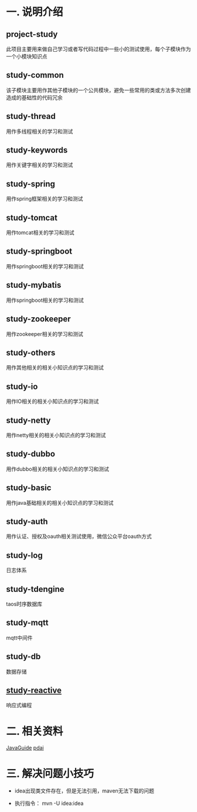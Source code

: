 # 一. 说明介绍
## project-study
此项目主要用来做自己学习或者写代码过程中一些小的测试使用，每个子模块作为一个小模块知识点

## study-common
该子模块主要用作其他子模块的一个公共模块，避免一些常用的类或方法多次创建造成的基础性的代码冗余

## study-thread
用作多线程相关的学习和测试

## study-keywords
用作关键字相关的学习和测试

## study-spring
用作spring框架相关的学习和测试

## study-tomcat
用作tomcat相关的学习和测试

## study-springboot
用作springboot相关的学习和测试

## study-mybatis
用作springboot相关的学习和测试

## study-zookeeper
用作zookeeper相关的学习和测试

## study-others
用作其他相关的相关小知识点的学习和测试

## study-io
用作IO相关的相关小知识点的学习和测试

## study-netty
用作netty相关的相关小知识点的学习和测试

## study-dubbo
用作dubbo相关的相关小知识点的学习和测试

## study-basic
用作java基础相关的相关小知识点的学习和测试

## study-auth
用作认证、授权及oauth相关测试使用，微信公众平台oauth方式

## study-log
日志体系

## study-tdengine
taos时序数据库

## study-mqtt
mqtt中间件

## study-db
数据存储

## [study-reactive](./study-reactive)
响应式编程

# 二. 相关资料
[JavaGuide](https://javaguide.cn)
[pdai](https://pdai.tech/)

# 三. 解决问题小技巧
+ idea出现类文件存在，但是无法引用，maven无法下载的问题 
 - 执行指令： mvn -U idea:idea 
